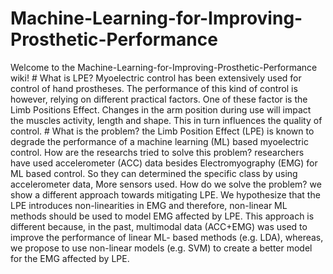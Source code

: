 # Machine-Learning-for-Improving-Prosthetic-Performance
Welcome to the Machine-Learning-for-Improving-Prosthetic-Performance wiki! # What is LPE? Myoelectric control has been extensively used for control of hand prostheses. The performance of this kind of control is however, relying on different practical factors. One of these factor is the Limb Positions Effect. Changes in the arm position during use will impact the muscles activity, length and shape. This in turn influences the quality of control. # What is the problem? the Limb Position Effect (LPE) is known to degrade the performance of a machine learning (ML) based myoelectric control. How are the researchs tried to solve this problem? researchers have used accelerometer (ACC) data besides Electromyography (EMG) for ML based control. So they can determined the specific class by using accelerometer data, More sensors used. How do we solve the problem? we show a different approach towards mitigating LPE. We hypothesize that the LPE introduces non-linearities in EMG and therefore, non-linear ML methods should be used to model EMG affected by LPE. This approach is different because, in the past, multimodal data (ACC+EMG) was used to improve the performance of linear ML- based methods (e.g. LDA), whereas, we propose to use non-linear models (e.g. SVM) to create a better model for the EMG affected by LPE.
